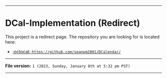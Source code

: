 
***

# DCal-Implementation (Redirect)

This project is a redirect page. The repository you are looking for is located here:

- [:octocat: `https://github.com/seanpm2001/DCalendar/`](https://github.com/seanpm2001/DCalendar/)

***

**File version:** `1 (2023, Sunday, January 8th at 5:32 pm PST)`

***

